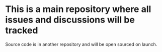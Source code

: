 # This is a main repository where all issues and discussions will be tracked

Source code is in another repository and will be open sourced on launch.
